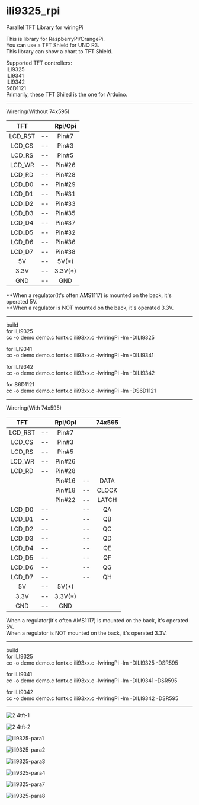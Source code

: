 # ili9325_rpi
Parallel TFT Library for wiringPi

This is library for RaspberryPi/OrangePi.   
You can use a TFT Shield for UNO R3.   
This library can show a chart to TFT Shield.   

Supported TFT controllers:   
ILI9325   
ILI9341   
ILI9342   
S6D1121   
Primarily, these TFT Shiled is the one for Arduino.   

----

Wirering(Without 74x595)   

|TFT||Rpi/Opi|
|:-:|:-:|:-:|
|LCD_RST|--|Pin#7|
|LCD_CS|--|Pin#3|
|LCD_RS|--|Pin#5|
|LCD_WR|--|Pin#26|
|LCD_RD|--|Pin#28|
|LCD_D0|--|Pin#29|
|LCD_D1|--|Pin#31|
|LCD_D2|--|Pin#33|
|LCD_D3|--|Pin#35|
|LCD_D4|--|Pin#37|
|LCD_D5|--|Pin#32|
|LCD_D6|--|Pin#36|
|LCD_D7|--|Pin#38|
|5V|--|5V(*)|
|3.3V|--|3.3V(*)|
|GND|--|GND|

**When a regulator(It's often AMS1117) is mounted on the back, it's operated 5V.   
**When a regulator is NOT mounted on the back, it's operated 3.3V.   

----

build   
for ILI9325   
cc -o demo demo.c fontx.c ili93xx.c -lwiringPi -lm -DILI9325   

for ILI9341   
cc -o demo demo.c fontx.c ili93xx.c -lwiringPi -lm -DILI9341   

for ILI9342   
cc -o demo demo.c fontx.c ili93xx.c -lwiringPi -lm -DILI9342   

for S6D1121   
cc -o demo demo.c fontx.c ili93xx.c -lwiringPi -lm -DS6D1121   

----

Wirering(With 74x595)   

|TFT||Rpi/Opi||74x595|
|:-:|:-:|:-:|:-:|:-:|
|LCD_RST|--|Pin#7|||
|LCD_CS|--|Pin#3|||
|LCD_RS|--|Pin#5|||
|LCD_WR|--|Pin#26|||
|LCD_RD|--|Pin#28|||
|||Pin#16|--|DATA|
|||Pin#18|--|CLOCK|
|||Pin#22|--|LATCH|
|LCD_D0|--||--|QA|
|LCD_D1|--||--|QB
|LCD_D2|--||--|QC|
|LCD_D3|--||--|QD|
|LCD_D4|--||--|QE|
|LCD_D5|--||--|QF|
|LCD_D6|--||--|QG|
|LCD_D7|--||--|QH|
|5V|--|5V(*)|||
|3.3V|--|3.3V(*)|||
|GND|--|GND|||

When a regulator(It's often AMS1117) is mounted on the back, it's operated 5V.   
When a regulator is NOT mounted on the back, it's operated 3.3V.   

----

build   
for ILI9325   
cc -o demo demo.c fontx.c ili93xx.c -lwiringPi -lm -DILI9325 -DSR595   

for ILI9341   
cc -o demo demo.c fontx.c ili93xx.c -lwiringPi -lm -DILI9341 -DSR595   

for ILI9342   
cc -o demo demo.c fontx.c ili93xx.c -lwiringPi -lm -DILI9342 -DSR595   

---

![2 4tft-1](https://cloud.githubusercontent.com/assets/6020549/24932714/bff42314-1f4d-11e7-8c13-28a6c4652992.JPG)

![2 4tft-2](https://cloud.githubusercontent.com/assets/6020549/24932732/d45d7080-1f4d-11e7-95d8-a34c0cb901b3.JPG)

![ili9325-para1](https://cloud.githubusercontent.com/assets/6020549/24833926/38353b08-1d12-11e7-8d0d-5dae59c3499b.JPG)

![ili9325-para2](https://cloud.githubusercontent.com/assets/6020549/24995032/3ee3292a-2068-11e7-9179-bf5a74ba2a38.JPG)

![ili9325-para3](https://cloud.githubusercontent.com/assets/6020549/24833940/c58dc0ec-1d12-11e7-85b6-7f57a80b5e66.JPG)

![ili9325-para4](https://cloud.githubusercontent.com/assets/6020549/24833950/f48f0e6e-1d12-11e7-95a5-28ef894ea311.JPG)

![ili9325-para7](https://cloud.githubusercontent.com/assets/6020549/24932578/0c0319fa-1f4d-11e7-8da8-901a94e89e28.JPG)

![ili9325-para8](https://cloud.githubusercontent.com/assets/6020549/24995079/6043fb62-2068-11e7-974b-29e23126e38f.JPG)
